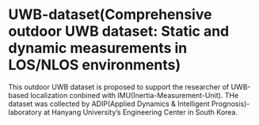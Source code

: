 # UWB-dataset(Comprehensive outdoor UWB dataset: Static and dynamic measurements in LOS/NLOS environments)
This outdoor UWB dataset is proposed to support the researcher of UWB-based localization conbined with IMU(Inertia-Measurement-Unit).
THe dataset was collected by ADIP(Applied Dynamics & Intelligent Prognosis)-laboratory at Hanyang University’s Engineering Center in South Korea.
